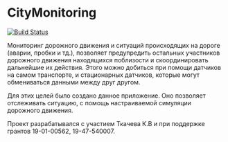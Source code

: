 # CityMonitoring

[![Build Status](https://travis-ci.org/joemccann/dillinger.svg?branch=master)](https://travis-ci.org/joemccann/dillinger)


Мониторинг дорожного движения и ситуаций происходящих на дороге (аварии, пробки и тд.), позволяет предупредить остальных участников дорожного движения находящихся поблизости и скоординировать дальнейшие их действия.
Этого можно добиться при помощи датчиков на самом транспорте, и стационарных датчиков, которые могут обмениваться данными между друг другом.

Для этих целей было создано данное приложение. Оно позволяет отслеживать ситуацию, с помощь настраиваемой симуляции дорожного движения.

Проект разрабатывался с участием Ткачева К.В и при поддержке грантов  19-01-00562, 19-47-540007.
